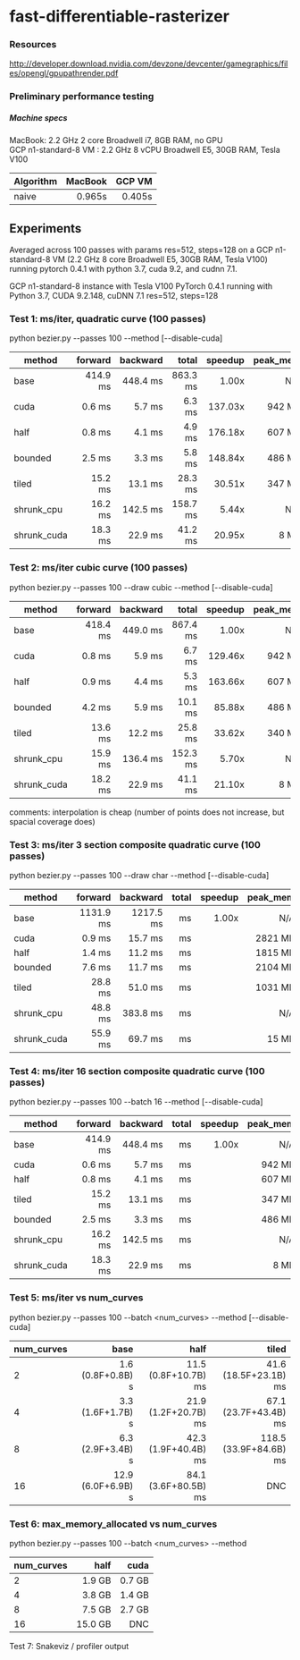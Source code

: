 # fast-differentiable-rasterizer

### Resources
http://developer.download.nvidia.com/devzone/devcenter/gamegraphics/files/opengl/gpupathrender.pdf

### Preliminary performance testing

##### Machine specs
MacBook: 2.2 GHz 2 core Broadwell i7, 8GB RAM, no GPU\
GCP n1-standard-8 VM : 2.2 GHz 8 vCPU Broadwell E5, 30GB RAM, Tesla V100

|Algorithm |MacBook  |GCP VM    |
|----------|--------:|---------:|
|naive     |0.965s   |0.405s    |

## Experiments
Averaged across 100 passes with params res=512, steps=128 on a GCP n1-standard-8 VM (2.2 GHz 8 core Broadwell E5, 30GB RAM, Tesla V100) running pytorch 0.4.1 with python 3.7, cuda 9.2, and cudnn 7.1.

GCP n1-standard-8 instance with Tesla V100
PyTorch 0.4.1 running with Python 3.7, CUDA 9.2.148, cuDNN 7.1
res=512, steps=128

### Test 1: ms/iter, quadratic curve (100 passes)
python bezier.py --passes 100 --method <method> [--disable-cuda]

|method         |forward  |backward |total    |speedup |peak_mem |
|---------------|--------:|--------:|--------:|-------:|--------:|
|base           |414.9 ms |448.4 ms |863.3 ms |1.00x   |N/A      |
|cuda           |0.6 ms   |5.7 ms   |6.3 ms   |137.03x |942 MB   |
|half           |0.8 ms   |4.1 ms   |4.9 ms   |176.18x |607 MB   |
|bounded        |2.5 ms   |3.3 ms   |5.8 ms   |148.84x |486 MB   |
|tiled          |15.2 ms  |13.1 ms  |28.3 ms  |30.51x  |347 MB   |
|shrunk_cpu     |16.2 ms  |142.5 ms |158.7 ms |5.44x   |N/A      |
|shrunk_cuda    |18.3 ms  |22.9 ms  |41.2 ms  |20.95x  |8 MB     |

### Test 2: ms/iter cubic curve (100 passes)
python bezier.py --passes 100 --draw cubic --method <method> [--disable-cuda]

|method         |forward  |backward |total    |speedup |peak_mem |
|---------------|--------:|--------:|--------:|-------:|--------:|
|base           |418.4 ms |449.0 ms |867.4 ms |1.00x   |N/A      |
|cuda           |0.8 ms   |5.9 ms   |6.7 ms   |129.46x |942 MB   |
|half           |0.9 ms   |4.4 ms   |5.3 ms   |163.66x |607 MB   |
|bounded        |4.2 ms   |5.9 ms   |10.1 ms  |85.88x  |486 MB   |
|tiled          |13.6 ms  |12.2 ms  |25.8 ms  |33.62x  |340 MB   |
|shrunk_cpu     |15.9 ms  |136.4 ms |152.3 ms |5.70x   |N/A      |
|shrunk_cuda    |18.2 ms  |22.9 ms  |41.1 ms  |21.10x  |8 MB     |

comments: interpolation is cheap (number of points does not increase, but spacial coverage does)

### Test 3: ms/iter 3 section composite quadratic curve (100 passes)
python bezier.py --passes 100 --draw char --method <method> [--disable-cuda]

|method         |forward  |backward |total    |speedup |peak_mem |
|---------------|--------:|--------:|--------:|-------:|--------:|
|base           |1131.9 ms|1217.5 ms|    ms   |1.00x   |N/A      |
|cuda           |0.9 ms   |15.7 ms  |    ms   |        |2821 MB  |
|half           |1.4 ms   |11.2 ms  |    ms   |        |1815 MB  |
|bounded        |7.6 ms   |11.7 ms  |    ms   |        |2104 MB  |
|tiled          |28.8 ms  |51.0 ms  |    ms   |        |1031 MB  |
|shrunk_cpu     |48.8 ms  |383.8 ms |    ms   |        |N/A      |
|shrunk_cuda    |55.9 ms  |69.7 ms  |    ms   |        |15 MB    |

### Test 4: ms/iter 16 section composite quadratic curve (100 passes)
python bezier.py --passes 100 --batch 16 --method <method> [--disable-cuda]

|method         |forward  |backward |total    |speedup |peak_mem |
|---------------|--------:|--------:|--------:|-------:|--------:|
|base           |414.9 ms |448.4 ms |    ms   |1.00x   |N/A      |
|cuda           |0.6 ms   |5.7 ms   |    ms   |        |942 MB   |
|half           |0.8 ms   |4.1 ms   |    ms   |        |607 MB   |
|tiled          |15.2 ms  |13.1 ms  |    ms   |        |347 MB   |
|bounded        |2.5 ms   |3.3 ms   |    ms   |        |486 MB   |
|shrunk_cpu     |16.2 ms  |142.5 ms |    ms   |        |N/A      |
|shrunk_cuda    |18.3 ms  |22.9 ms  |    ms   |        |8 MB     |

### Test 5: ms/iter vs num_curves
python bezier.py --passes 100 --batch <num_curves> --method <method> [--disable-cuda]

|num_curves     |base                 |half                 |tiled                  |
|---------------|--------------------:|--------------------:|----------------------:|
|2              |1.6 (0.8F+0.8B) s    |11.5 (0.8F+10.7B) ms |41.6 (18.5F+23.1B) ms  |
|4              |3.3 (1.6F+1.7B) s    |21.9 (1.2F+20.7B) ms |67.1 (23.7F+43.4B) ms  |
|8              |6.3 (2.9F+3.4B) s    |42.3 (1.9F+40.4B) ms |118.5 (33.9F+84.6B) ms |
|16             |12.9  (6.0F+6.9B) s  |84.1 (3.6F+80.5B) ms |DNC                    |

### Test 6: max_memory_allocated vs num_curves
python bezier.py --passes 100 --batch <num_curves> --method <method>
  
|num_curves     |half     |cuda     |
|---------------|--------:|--------:|
|2              |1.9 GB   |0.7 GB   |
|4              |3.8 GB   |1.4 GB   |
|8              |7.5 GB   |2.7 GB   |
|16             |15.0 GB  |DNC      |


Test 7: Snakeviz / profiler output
